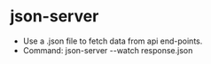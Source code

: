 # json-server  
  
- Use a .json file to fetch data from api end-points. 
- Command: json-server --watch response.json
